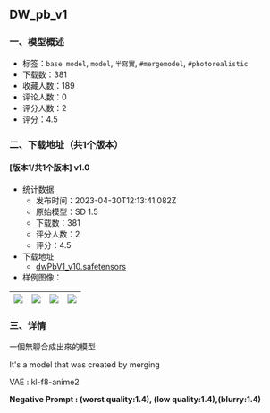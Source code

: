 ## DW_pb_v1
### 一、模型概述

- 标签：`base model`, `model`, `半寫實`, `#mergemodel`, `#photorealistic`
- 下载数：381
- 收藏人数：189
- 评论人数：0
- 评分人数：2
- 评分：4.5

### 二、下载地址（共1个版本）

#### [版本1/共1个版本] v1.0

- 统计数据
  - 发布时间：2023-04-30T12:13:41.082Z
  - 原始模型：SD 1.5
  - 下载数：381
  - 评分人数：2
  - 评分：4.5
- 下载地址
  - [dwPbV1_v10.safetensors](https://civitai.com/api/download/models/58852)
- 样例图像：

| <img src="https://image.civitai.com/xG1nkqKTMzGDvpLrqFT7WA/53ac07ac-6986-4961-041e-41340dbb4200/width=450/641621.jpeg" /> | <img src="https://image.civitai.com/xG1nkqKTMzGDvpLrqFT7WA/a3d6406a-5e37-499c-6db7-b5869be96a00/width=450/641623.jpeg" /> | <img src="https://image.civitai.com/xG1nkqKTMzGDvpLrqFT7WA/050a6429-34bd-4e72-9988-25dc1d3c7a00/width=450/641625.jpeg" /> | <img src="https://image.civitai.com/xG1nkqKTMzGDvpLrqFT7WA/dd1fc5cf-16ae-4817-4e9a-2db8a6b59700/width=450/641627.jpeg" /> |
| ---- | ---- | ---- | ---- |


### 三、详情
<p>一個無聊合成出來的模型</p><p></p><p>It's a model that was created by merging</p><p>VAE : kl-f8-anime2</p><p><strong>Negative Prompt : (worst quality:1.4), (low quality:1.4),(blurry:1.4)</strong></p>